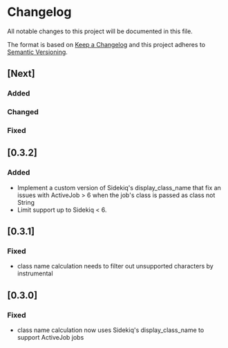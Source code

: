 # Changelog
All notable changes to this project will be documented in this file.

The format is based on [Keep a Changelog](http://keepachangelog.com/en/1.0.0/)
and this project adheres to [Semantic Versioning](http://semver.org/spec/v2.0.0.html).

## [Next]
### Added
### Changed
### Fixed

## [0.3.2]
### Added
- Implement a custom version of Sidekiq's display\_class\_name that fix an issues with ActiveJob > 6 when the job's class is passed as class not String
- Limit support up to Sidekiq < 6. 

## [0.3.1]
### Fixed
- class name calculation needs to filter out unsupported characters by instrumental

## [0.3.0]
### Fixed
- class name calculation now uses Sidekiq's display\_class\_name to support ActiveJob jobs

